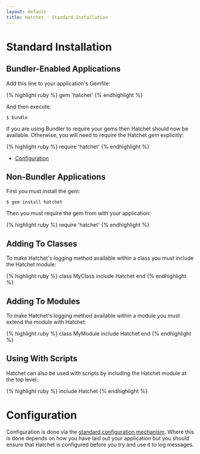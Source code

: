 ```yaml
---
layout: default
title: Hatchet - Standard Installation
---
```


# Standard Installation

## Bundler-Enabled Applications

Add this line to your application's Gemfile:

{% highlight ruby %}
gem 'hatchet'
{% endhighlight %}

And then execute:

    $ bundle

If you are using Bundler to require your gems then Hatchet should now be
available. Otherwise, you will need to require the Hatchet gem explicitly:

{% highlight ruby %}
require 'hatchet'
{% endhighlight %}

 * [Configuration](#configuration)

## Non-Bundler Applications

First you must install the gem:

    $ gem install hatchet

Then you must require the gem from with your application:

{% highlight ruby %}
require 'hatchet'
{% endhighlight %}

## Adding To Classes

To make Hatchet's logging method available within a class you must include the
Hatchet module:

{% highlight ruby %}
class MyClass
  include Hatchet
end
{% endhighlight %}

## Adding To Modules

To make Hatchet's logging method available within a module you must extend the
module with Hatchet:

{% highlight ruby %}
class MyModule
  include Hatchet
end
{% endhighlight %}

## Using With Scripts

Hatchet can also be used with scripts by including the Hatchet module at the top
level:

{% highlight ruby %}
include Hatchet
{% endhighlight %}

# Configuration

Configuration is done via the
[standard configuration mechanism](/hatchet/configuration.html). Where this is
done depends on how you have laid out your application but you should ensure
that Hatchet is configured before you try and use it to log messages.

